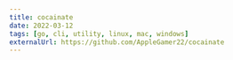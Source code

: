 ```yaml
---
title: cocainate
date: 2022-03-12
tags: [go, cli, utility, linux, mac, windows]
externalUrl: https://github.com/AppleGamer22/cocainate
---
```

